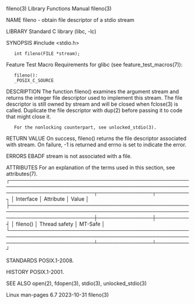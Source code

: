 fileno(3)							   Library Functions Manual							     fileno(3)

NAME
       fileno - obtain file descriptor of a stdio stream

LIBRARY
       Standard C library (libc, -lc)

SYNOPSIS
       #include <stdio.h>

       int fileno(FILE *stream);

   Feature Test Macro Requirements for glibc (see feature_test_macros(7)):

       fileno():
	   _POSIX_C_SOURCE

DESCRIPTION
       The function fileno() examines the argument stream and returns the integer file descriptor used to implement this stream.  The file descriptor is still
       owned by stream and will be closed when fclose(3) is called.  Duplicate the file descriptor with dup(2) before passing it to code that might close it.

       For the nonlocking counterpart, see unlocked_stdio(3).

RETURN VALUE
       On success, fileno() returns the file descriptor associated with stream.	 On failure, -1 is returned and errno is set to indicate the error.

ERRORS
       EBADF  stream is not associated with a file.

ATTRIBUTES
       For an explanation of the terms used in this section, see attributes(7).
       ┌───────────────────────────────────────────────────────────────────────────────────────────────────────────────────────────┬───────────────┬─────────┐
       │ Interface														   │ Attribute	   │ Value   │
       ├───────────────────────────────────────────────────────────────────────────────────────────────────────────────────────────┼───────────────┼─────────┤
       │ fileno()														   │ Thread safety │ MT-Safe │
       └───────────────────────────────────────────────────────────────────────────────────────────────────────────────────────────┴───────────────┴─────────┘

STANDARDS
       POSIX.1-2008.

HISTORY
       POSIX.1-2001.

SEE ALSO
       open(2), fdopen(3), stdio(3), unlocked_stdio(3)

Linux man-pages 6.7							  2023-10-31								     fileno(3)
